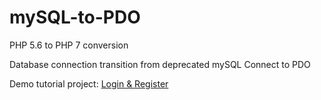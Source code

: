# mySQL-to-PDO
PHP 5.6 to PHP 7 conversion

Database connection transition from deprecated mySQL Connect to PDO

Demo tutorial project: [Login & Register](https://github.com/priscilla-arinze/Login-and-Register)
